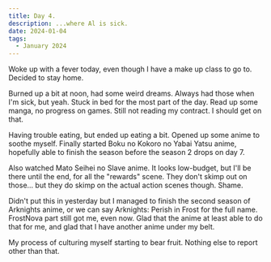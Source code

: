 ```yaml
---
title: Day 4.
description: ...where Al is sick.
date: 2024-01-04
tags: 
  - January 2024
---
```

Woke up with a fever today, even though I have a make up class to go to. Decided to stay home.

Burned up a bit at noon, had some weird dreams. Always had those when I'm sick, but yeah. Stuck in bed for the most part of the day. Read up some manga, no progress on games. Still not reading my contract. I should get on that.

Having trouble eating, but ended up eating a bit. Opened up some anime to soothe myself. Finally started Boku no Kokoro no Yabai Yatsu anime, hopefully able to finish the season before the season 2 drops on day 7.

Also watched Mato Seihei no Slave anime. It looks low-budget, but I'll be there until the end, for all the "rewards" scene. They don't skimp out on those... but they do skimp on the actual action scenes though. Shame.

Didn't put this in yesterday but I managed to finish the second season of Arknights anime, or we can say Arknights: Perish in Frost for the full name. FrostNova part still got me, even now. Glad that the anime at least able to do that for me, and glad that I have another anime under my belt.

My process of culturing myself starting to bear fruit. Nothing else to report other than that.

